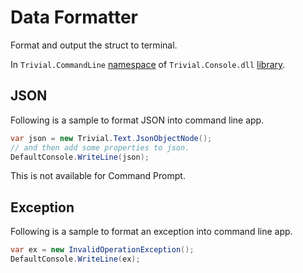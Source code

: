 # Data Formatter

Format and output the struct to terminal.

In `Trivial.CommandLine` [namespace](../) of `Trivial.Console.dll` [library](../../).

## JSON

Following is a sample to format JSON into command line app.

```csharp
var json = new Trivial.Text.JsonObjectNode();
// and then add some properties to json.
DefaultConsole.WriteLine(json);
```

This is not available for Command Prompt.

## Exception

Following is a sample to format an exception into command line app.

```csharp
var ex = new InvalidOperationException();
DefaultConsole.WriteLine(ex);
```
